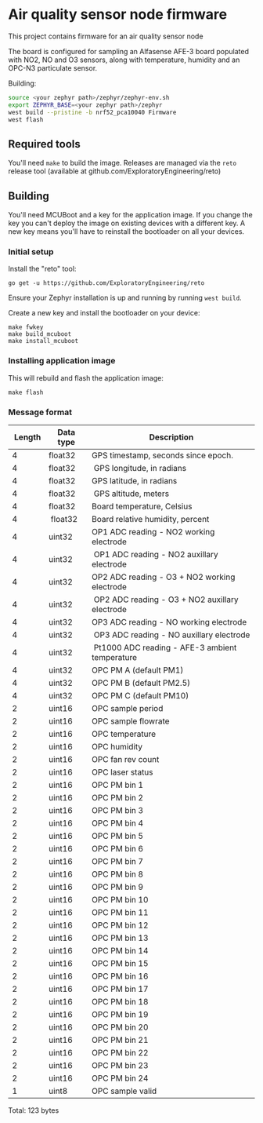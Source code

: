 # Air quality sensor node firmware

This project contains firmware for an air quality sensor node

The board is configured for sampling an Alfasense AFE-3 board populated with NO2, NO and O3 sensors, along with temperature, humidity and an OPC-N3 particulate sensor.

Building:

```sh
source <your zephyr path>/zephyr/zephyr-env.sh
export ZEPHYR_BASE=<your zephyr path>/zephyr
west build --pristine -b nrf52_pca10040 Firmware
west flash
```

## Required tools

You'll need `make` to build the image. Releases are managed via the `reto` release tool (available at github.com/ExploratoryEngineering/reto)

## Building

You'll need MCUBoot and a key for the application image. If you change the key
you can't deploy the image on existing devices with a different key. A new key
means you'll have to reinstall the bootloader on all your devices.

### Initial setup

Install the "reto" tool:

`go get -u https://github.com/ExploratoryEngineering/reto`

Ensure your Zephyr installation is up and running by running `west build`.

Create a new key and install the bootloader on your device:

```shell
make fwkey
make build_mcuboot
make install_mcuboot
```

### Installing application image

This will rebuild and flash the application image:

```shell
make flash
```

### Message format

| Length | Data type | Description |
| ------ | --------- | ----------- |
| 4 | float32 | GPS timestamp, seconds since epoch.
| 4 | float32 | GPS longitude, in radians
| 4 | float32 | GPS latitude, in radians
| 4 | float32 | GPS altitude, meters
| 4 | float32 | Board temperature, Celsius
| 4 | float32 | Board relative humidity, percent
| 4 | uint32 | OP1 ADC reading - NO2 working electrode
| 4 | uint32 | OP1 ADC reading - NO2 auxillary electrode
| 4 | uint32 | OP2 ADC reading - O3 + NO2 working electrode
| 4 | uint32 | OP2 ADC reading - O3 + NO2 auxillary electrode
| 4 | uint32 | OP3 ADC reading - NO working electrode
| 4 | uint32 | OP3 ADC reading - NO auxillary electrode
| 4 | uint32 | Pt1000 ADC reading - AFE-3 ambient temperature
| 4 | uint32 | OPC PM A (default PM1)
| 4 | uint32 | OPC PM B (default PM2.5)
| 4 | uint32 | OPC PM C (default PM10)
| 2 | uint16 | OPC sample period
| 2 | uint16 | OPC sample flowrate
| 2 | uint16 | OPC temperature
| 2 | uint16 | OPC humidity
| 2 | uint16 | OPC fan rev count
| 2 | uint16 | OPC laser status
| 2 | uint16 | OPC PM bin 1
| 2 | uint16 | OPC PM bin 2
| 2 | uint16 | OPC PM bin 3
| 2 | uint16 | OPC PM bin 4
| 2 | uint16 | OPC PM bin 5
| 2 | uint16 | OPC PM bin 6
| 2 | uint16 | OPC PM bin 7
| 2 | uint16 | OPC PM bin 8
| 2 | uint16 | OPC PM bin 9
| 2 | uint16 | OPC PM bin 10
| 2 | uint16 | OPC PM bin 11
| 2 | uint16 | OPC PM bin 12
| 2 | uint16 | OPC PM bin 13
| 2 | uint16 | OPC PM bin 14
| 2 | uint16 | OPC PM bin 15
| 2 | uint16 | OPC PM bin 16
| 2 | uint16 | OPC PM bin 17
| 2 | uint16 | OPC PM bin 18
| 2 | uint16 | OPC PM bin 19
| 2 | uint16 | OPC PM bin 20
| 2 | uint16 | OPC PM bin 21
| 2 | uint16 | OPC PM bin 22
| 2 | uint16 | OPC PM bin 23
| 2 | uint16 | OPC PM bin 24
| 1 | uint8 | OPC sample valid

Total: 123 bytes